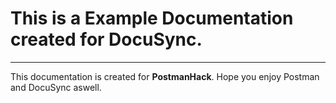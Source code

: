 # This is a Example Documentation created for DocuSync.
---
This documentation is created for **PostmanHack**.
Hope you enjoy Postman and DocuSync aswell.
